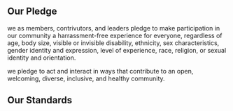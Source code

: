 ## Our Pledge

we as members, contrivutors, and leaders pledge to make participation 
in our community a harrassment-free experience for everyone,
regardless of age, body size, visible or invisible disability, 
ethnicity, sex characteristics, gender identity and expression, 
level of experience, race, religion, or sexual identity and orientation.

we pledge to act and interact in ways that contribute to an open, welcoming, 
diverse, inclusive, and healthy community.

## Our Standards
